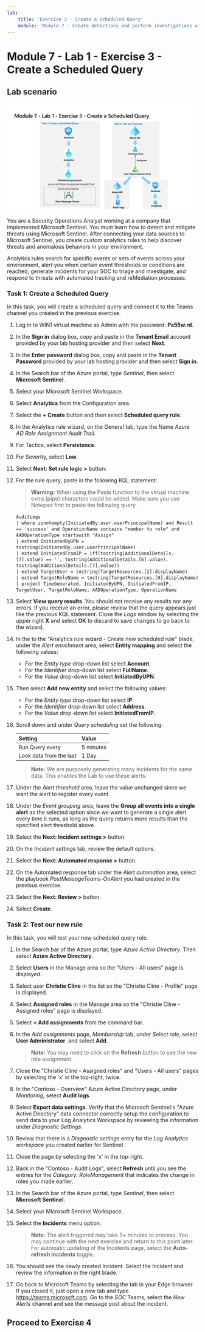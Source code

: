 ```yaml
---
lab:
    title: 'Exercise 3 - Create a Scheduled Query'
    module: 'Module 7 - Create detections and perform investigations using Microsoft Sentinel'
---
```


# Module 7 - Lab 1 - Exercise 3 - Create a Scheduled Query

## Lab scenario

![Lab overview.](../Media/SC-200-Lab_Diagrams_Mod7_L1_Ex3.png)

You are a Security Operations Analyst working at a company that implemented Microsoft Sentinel. You must learn how to detect and mitigate threats using Microsoft Sentinel. After connecting your data sources to Microsoft Sentinel, you create custom analytics rules to help discover threats and anomalous behaviors in your environment.

Analytics rules search for specific events or sets of events across your environment, alert you when certain event thresholds or conditions are reached, generate incidents for your SOC to triage and investigate, and respond to threats with automated tracking and reMediation processes.


### Task 1: Create a Scheduled Query

In this task, you will create a scheduled query and connect it to the Teams channel you created in the previous exercise.

1. Log in to WIN1 virtual machine as Admin with the password: **Pa55w.rd**.  

1. In the **Sign in** dialog box, copy and paste in the **Tenant Email** account provided by your lab hosting provider and then select **Next**.

1. In the **Enter password** dialog box, copy and paste in the **Tenant Password** provided by your lab hosting provider and then select **Sign in**.

1. In the Search bar of the Azure portal, type *Sentinel*, then select **Microsoft Sentinel**.

1. Select your Microsoft Sentinel Workspace.

1. Select **Analytics** from the Configuration area.

1. Select the **+ Create** button and then select **Scheduled query rule**.

1. In the Analytics rule wizard, on the General tab, type the Name *Azure AD Role Assignment Audit Trail*.

1. For Tactics, select **Persistence**.

1. For Severity, select **Low**.

1. Select **Next: Set rule logic >** button:

1. For the rule query, paste in the following KQL statement:

    >**Warning:** When using the Paste function to the virtual machine extra (pipe) characters could be added. Make sure you use Notepad first to paste the following query.

    ```KQL
    AuditLogs  
    | where isnotempty(InitiatedBy.user.userPrincipalName) and Result == 'success' and OperationName contains "member to role" and AADOperationType startswith "Assign"
    | extend InitiatedByUPN = tostring(InitiatedBy.user.userPrincipalName)
    | extend InitiatedFromIP = iff(tostring(AdditionalDetails.[7].value) == '', tostring(AdditionalDetails.[6].value), tostring(AdditionalDetails.[7].value))
    | extend TargetUser = tostring(TargetResources.[2].displayName)
    | extend TargetRoleName = tostring(TargetResources.[0].displayName)
    | project TimeGenerated, InitiatedByUPN, InitiatedFromIP, TargetUser, TargetRoleName, AADOperationType, OperationName
    ```

1. Select **View query results**. You should not receive any results nor any errors. If you receive an error, please review that the query appears just like the previous KQL statement. Close the *Logs* window by selecting the upper right **X** and select **OK** to discard to save changes to go back to the wizard.

1. In the to the "Analytics rule wizard - Create new scheduled rule" blade, under the *Alert enrichment* area, select **Entity mapping** and select the following values: 

    - For the *Entity type* drop-down list select **Account**.
    - For the *Identifier* drop-down list select **FullName**.
    - For the *Value* drop-down list select **InitiatedByUPN**.

1. Then select **Add new entity** and select the following values:

    - For the *Entity type* drop-down list select **IP**.
    - For the *Identifier* drop-down list select **Address**.
    - For the *Value* drop-down list select **InitiatedFromIP**.

1. Scroll down and under *Query scheduling* set the following:

    |Setting|Value|
    |---|---|
    |Run Query every|5 minutes|
    |Look data from the last|1 Day|

    >**Note:** We are purposely generating many incidents for the same data. This enables the Lab to use these alerts.

1. Under the *Alert threshold* area, leave the value unchanged since we want the alert to register every event.

1. Under the *Event grouping* area, leave the **Group all events into a single alert** as the selected option since we want to generate a single alert every time it runs, as long as the query returns more results than the specified alert threshold above.

1. Select the **Next: Incident settings >** button. 

1. On the *Incident settings* tab, review the default options.

1. Select the **Next: Automated response >** button.

1. On the Automated response tab under the *Alert automation* area, select the playbook *PostMessageTeams-OnAlert* you had created in the previous exercise.

1. Select the **Next: Review >** button.
  
1. Select **Create**.


### Task 2: Test our new rule

In this task, you will test your new scheduled query rule.

1. In the Search bar of the Azure portal, type *Azure Active Directory*. Then select **Azure Active Directory**.

1. Select **Users** in the Manage area so the "Users - All users" page is displayed.

1. Select user **Christie Cline** in the list so the "Christie Cline - Profile" page is displayed.

1. Select **Assigned roles** in the Manage area so the "Christie Cline - Assigned roles" page is displayed.

1. Select **+ Add assignments** from the command bar.

1. In the *Add assignments* page, *Membership* tab, under *Select role*, select **User Administrator**. and select **Add**.

     >**Note:** You may need to click on the **Refresh** button to see the new role assignment. 

1. Close the "Christie Cline - Assigned roles" and "Users - All users" pages by selecting the 'x' in the top-right, twice.

1. In the "Contoso - Overview" Azure Active Directory page, under *Monitoring*, select **Audit logs**.

1. Select **Export data settings**. Verify that the Microsoft Sentinel's "Azure Active Directory" data connector correctly setup the configuration to send data to your Log Analytics Workspace by reviewing the information under *Diagnostic Settings*.

1. Review that there is a *Diagnostic settings* entry for the *Log Analytics workspace* you created earlier for Sentinel.

1. Close the page by selecting the 'x' in the top-right.

1. Back in the "Contoso - Audit Logs", select **Refresh** until you see the entries for the *Category: RoleManagement* that indicates the change in roles you made earlier.

1. In the Search bar of the Azure portal, type *Sentinel*, then select **Microsoft Sentinel**.

1. Select your Microsoft Sentinel Workspace.

1. Select the **Incidents** menu option.

    >**Note:** The alert triggered may take 5+ minutes to process. You may continue with the next exercise and return to this point later. For automatic updating of the Incidents page, select the **Auto-refresh incidents** toggle.

1. You should see the newly created Incident. Select the Incident and review the information in the right blade.

1. Go back to Microsoft Teams by selecting the tab in your Edge browser. If you closed it, just open a new tab and type https://teams.microsoft.com. Go to the *SOC* Teams, select the *New Alerts* channel and see the message post about the incident.

## Proceed to Exercise 4
